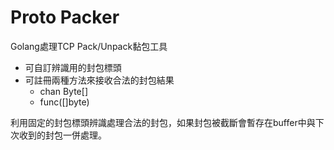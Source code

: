# Proto Packer

Golang處理TCP Pack/Unpack黏包工具

- 可自訂辨識用的封包標頭
- 可註冊兩種方法來接收合法的封包結果
    - chan Byte[]
    - func([]byte)

利用固定的封包標頭辨識處理合法的封包，如果封包被截斷會暫存在buffer中與下次收到的封包一併處理。